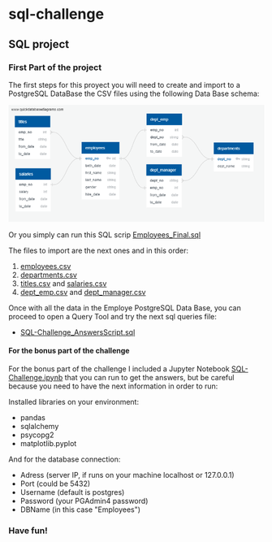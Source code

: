 # sql-challenge

## SQL project

### First Part of the project

The first steps for this proyect you will need to create and import to a PostgreSQL DataBase the CSV files using the following Data Base schema:

![Employee Data Base ERD](EmployeeSQL/EmployeesERD.png)


Or you simply can run this SQL scrip [Employees_Final.sql](EmployeeSQL/Employees_Final.sql)


The files to import are the next ones and in this order:
1. [employees.csv](data/employees.csv)
2. [departments.csv](data/departments.csv)
3. [titles.csv](data/titles.csv) and [salaries.csv](data/salaries.csv)
4. [dept_emp.csv](data/dept_emp.csv) and [dept_manager.csv](data/dept_manager.csv)



Once with all the data in the Employe PostgreSQL Data Base, you can proceed to open a Query Tool and try the next sql queries file:
* [SQL-Challenge_AnswersScript.sql](EmployeeSQL/SQL-Challenge_AnswersScript.sql)


#### For the bonus part of the challenge

For the bonus part of the challenge I included a Jupyter Notebook [SQL-Challenge.ipynb](SQL-Challenge.ipynb) that you can run to get the answers, but be careful because you need to have the next information in order to run:

Installed libraries on your environment: 
* pandas
* sqlalchemy
* psycopg2
* matplotlib.pyplot

And for the database connection:
* Adress (server IP, if runs on your machine localhost or 127.0.0.1)
* Port (could be 5432)
* Username (default is postgres)
* Password (your PGAdmin4 password)
* DBName (in this case "Employees")



### Have fun!
